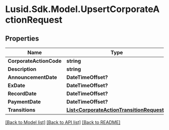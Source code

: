 
# Lusid.Sdk.Model.UpsertCorporateActionRequest

## Properties

Name | Type | Description | Notes
------------ | ------------- | ------------- | -------------
**CorporateActionCode** | **string** |  | 
**Description** | **string** |  | [optional] 
**AnnouncementDate** | **DateTimeOffset?** |  | 
**ExDate** | **DateTimeOffset?** |  | 
**RecordDate** | **DateTimeOffset?** |  | 
**PaymentDate** | **DateTimeOffset?** |  | 
**Transitions** | [**List&lt;CorporateActionTransitionRequest&gt;**](CorporateActionTransitionRequest.md) |  | 

[[Back to Model list]](../README.md#documentation-for-models)
[[Back to API list]](../README.md#documentation-for-api-endpoints)
[[Back to README]](../README.md)

